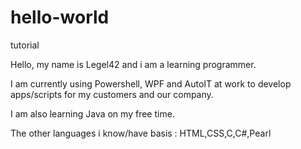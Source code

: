 # hello-world
tutorial

Hello, my name is Legel42 and i am a learning programmer.

I am currently using Powershell, WPF and AutoIT at work to develop apps/scripts for my customers and our company.

I am also learning Java on my free time.

The other languages i know/have basis : HTML,CSS,C,C#,Pearl
